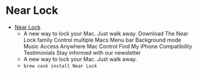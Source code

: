 # Near Lock
- [Near Lock](https://nearlock.me/)
  -  A new way to lock your Mac. Just walk away. Download The Near Lock family Control multiple Macs Menu bar Background mode Music Access Anywhere Mac Control Find My iPhone Compatibility Testimonials Stay informed with our newsletter
  - A new way to lock your Mac. Just walk away.
  - `brew cask install Near Lock`
